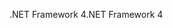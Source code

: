 <span data-ttu-id="474fa-101">.NET Framework 4</span><span class="sxs-lookup"><span data-stu-id="474fa-101">.NET Framework 4</span></span>